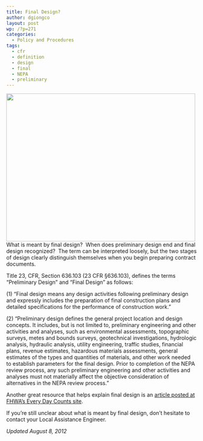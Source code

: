 ```yaml
---
title: Final Design?
author: dgiongco
layout: post
wp: /?p=271
categories:
  - Policy and Procedures
tags:
  - cfr
  - definition
  - design
  - final
  - NEPA
  - preliminary
---
```

[<img title="4459827777_023ed376201" height="390" alt="" width="500" class="size-full wp-image-576" src="http://localhost:8888/wp-content/uploads/2014/02/4459827777_023ed376201.jpg" />][1]  
What is meant by final design?  When does preliminary design end and final design recognized?  The term can be interpreted loosely, but the two stages of design clearly distinguish themselves when you begin preparing contract documents.

<!--more-->

Title 23, CFR, Section 636.103 (23 CFR §636.103), defines the terms &#8220;Preliminary Design&#8221; and &#8220;Final Design&#8221; as follows:

(1) &#8220;Final design means any design activities following preliminary design and expressly includes the preparation of final construction plans and detailed specifications for the performance of construction work.&#8221;

(2) &#8220;Preliminary design defines the general project location and design concepts. It includes, but is not limited to, preliminary engineering and other activities and analyses, such as environmental assessments, topographic surveys, metes and bounds surveys, geotechnical investigations, hydrologic analysis, hydraulic analysis, utility engineering, traffic studies, financial plans, revenue estimates, hazardous materials assessments, general estimates of the types and quantities of materials, and other work needed to establish parameters for the final design. Prior to completion of the NEPA review process, any such preliminary engineering and other activities and analyses must not materially affect the objective consideration of alternatives in the NEPA review process.&#8221;

Another great resource that helps explain final design is an [article posted at FHWA&#8217;s Every Day Counts site][2].

If you&#8217;re still unclear about what is meant by final design, don&#8217;t hesitate to contact your Local Assistance Engineer.

*Updated August 8, 2012*

 [1]: http://www.flickr.com/photos/seattlemunicipalarchives/4459827777/
 [2]: http://www.fhwa.dot.gov/everydaycounts/projects/toolkit/design.cfm